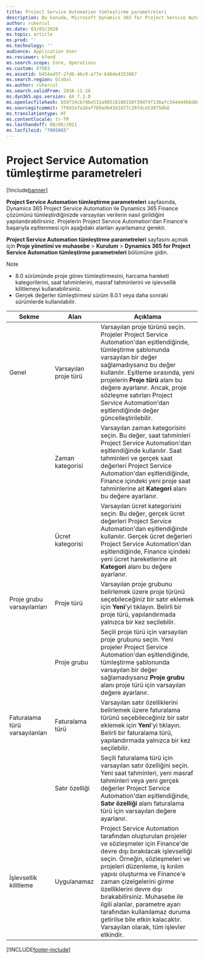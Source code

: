 ```yaml
---
title: Project Service Automation tümleştirme parametreleri
description: Bu konuda, Microsoft Dynamics 365 for Project Service Automation çözümünü Microsoft Dynamics 365 Finance ile tümleştirdiğinizde varsayılan verilerin girilmesini nasıl yapılandıracağınız açıklanır.
author: ruhercul
ms.date: 03/03/2020
ms.topic: article
ms.prod: ''
ms.technology: ''
audience: Application User
ms.reviewer: kfend
ms.search.scope: Core, Operations
ms.custom: 87983
ms.assetid: b454ad57-2fd6-46c9-a77e-646de4153067
ms.search.region: Global
ms.author: ruhercul
ms.search.validFrom: 2016-11-28
ms.dyn365.ops.version: AX 7.3.0
ms.openlocfilehash: b58f34cb74be531a98518100158f39d74f136afc34444468d666cd4e9394af6f
ms.sourcegitcommit: 7f8d1e7a16af769adb43d1877c28fdce53975db8
ms.translationtype: HT
ms.contentlocale: tr-TR
ms.lasthandoff: 08/06/2021
ms.locfileid: "7005865"
---
```

# <a name="project-service-automation-integration-parameters"></a>Project Service Automation tümleştirme parametreleri

[!include[banner](../includes/banner.md)]

**Project Service Automation tümleştirme parametreleri** sayfasında, Dynamics 365 Project Service Automation ile Dynamics 365 Finance çözümünü tümleştirdiğinizde varsayılan verilerin nasıl girildiğini yapılandırabilirsiniz. Projelerin Project Service Automation'dan Finance'e başarıyla eşitlenmesi için aşağıdaki alanları ayarlamanız gerekir.

**Project Service Automation tümleştirme parametreleri** sayfasını açmak için **Proje yönetimi ve muhasebe** \> **Kurulum** \> **Dynamics 365 for Project Service Automation tümleştirme parametreleri** bölümüne gidin. 

> [!NOTE]
> - 8.0 sürümünde proje görev tümleştirmesini, harcama hareketi kategorilerini, saat tahminlerini, masraf tahminlerini ve işlevsellik kilitlemeyi kullanabilirsiniz.
> - Gerçek değerler tümleştirmesi sürüm 8.0.1 veya daha sonraki sürümlerde kullanılabilir.


| Sekme                    | Alan                | Açıklama |
|------------------------|----------------------|-------------|
| Genel                | Varsayılan proje türü | Varsayılan proje türünü seçin. Projeler Project Service Automation'dan eşitlendiğinde, tümleştirme şablonunda varsayılan bir değer sağlamadıysanız bu değer kullanılır. Eşitleme sırasında, yeni projelerin **Proje türü** alanı bu değere ayarlanır. Ancak, proje sözleşme satırları Project Service Automation'dan eşitlendiğinde değer güncelleştirilebilir. |
|                        | Zaman kategorisi        | Varsayılan zaman kategorisini seçin. Bu değer, saat tahminleri Project Service Automation'dan eşitlendiğinde kullanılır. Saat tahminleri ve gerçek saat değerleri Project Service Automation'dan eşitlendiğinde, Finance içindeki yeni proje saat tahminlerine ait **Kategori** alanı bu değere ayarlanır. |
|                        | Ücret kategorisi         | Varsayılan ücret kategorisini seçin. Bu değer, gerçek ücret değerleri Project Service Automation'dan eşitlendiğinde kullanılır. Gerçek ücret değerleri Project Service Automation'dan eşitlendiğinde, Finance içindeki yeni ücret hareketlerine ait **Kategori** alanı bu değere ayarlanır. |
| Proje grubu varsayılanları | Proje türü         | Varsayılan proje grubunu belirlemek üzere proje türünü seçebileceğiniz bir satır eklemek için **Yeni**'yi tıklayın. Belirli bir proje türü, yapılandırmada yalnızca bir kez seçilebilir. |
|                        | Proje grubu        | Seçili proje türü için varsayılan proje grubunu seçin. Yeni projeler Project Service Automation'dan eşitlendiğinde, tümleştirme şablonunda varsayılan bir değer sağlamadıysanız **Proje grubu** alanı proje türü için varsayılan değere ayarlanır. |
| Faturalama türü varsayılanları  | Faturalama türü         | Varsayılan satır özelliklerini belirlemek üzere faturalama türünü seçebileceğiniz bir satır eklemek için **Yeni**'yi tıklayın. Belirli bir faturalama türü, yapılandırmada yalnızca bir kez seçilebilir. |
|                        | Satır özelliği        | Seçili faturalama türü için varsayılan satır özelliğini seçin. Yeni saat tahminleri, yeni masraf tahminleri veya yeni gerçek değerler Project Service Automation'dan eşitlendiğinde, **Satır özelliği** alanı faturalama türü için varsayılan değere ayarlanır. |
| İşlevsellik kilitleme  | Uygulanamaz       | Project Service Automation tarafından oluşturulan projeler ve sözleşmeler için Finance'de devre dışı bırakılacak işlevselliği seçin. Örneğin, sözleşmeleri ve projeleri düzenleme, iş kırılım yapısı oluşturma ve Finance'e zaman çizelgelerini girme özelliklerini devre dışı bırakabilirsiniz. Muhasebe ile ilgili alanlar, parametre ayarı tarafından kullanılamaz duruma getirilse bile etkin kalacaktır. Varsayılan olarak, tüm işlevler etkindir. |


[!INCLUDE[footer-include](../includes/footer-banner.md)]